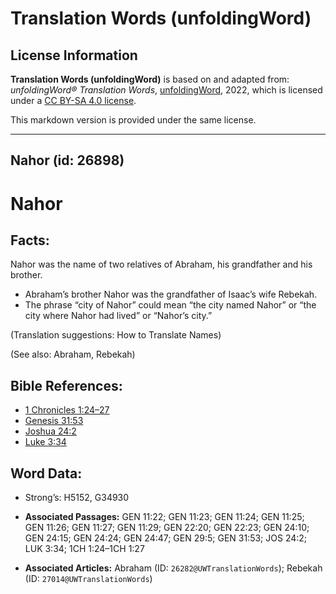 # Translation Words (unfoldingWord)

## License Information

**Translation Words (unfoldingWord)** is based on and adapted from: _unfoldingWord® Translation Words_, [unfoldingWord](https://unfoldingword.org/utw), 2022, which is licensed under a [CC BY-SA 4.0 license](https://creativecommons.org/licenses/by-sa/4.0/legalcode.en).

This markdown version is provided under the same license.



--------------------------------

## Nahor (id: 26898)

Nahor
=====

Facts:
------

Nahor was the name of two relatives of Abraham, his grandfather and his brother.

* Abraham’s brother Nahor was the grandfather of Isaac’s wife Rebekah.
* The phrase “city of Nahor” could mean “the city named Nahor” or “the city where Nahor had lived” or “Nahor’s city.”

(Translation suggestions: How to Translate Names)

(See also: Abraham, Rebekah)

Bible References:
-----------------

* [1 Chronicles 1:24–27](https://ref.ly/1Chr1:24-1Chr1:27)
* [Genesis 31:53](https://ref.ly/Gen31:53)
* [Joshua 24:2](https://ref.ly/Josh24:2)
* [Luke 3:34](https://ref.ly/Luke3:34)

Word Data:
----------

* Strong’s: H5152, G34930

* **Associated Passages:** GEN 11:22; GEN 11:23; GEN 11:24; GEN 11:25; GEN 11:26; GEN 11:27; GEN 11:29; GEN 22:20; GEN 22:23; GEN 24:10; GEN 24:15; GEN 24:24; GEN 24:47; GEN 29:5; GEN 31:53; JOS 24:2; LUK 3:34; 1CH 1:24–1CH 1:27
* **Associated Articles:** Abraham (ID: `26282@UWTranslationWords`); Rebekah (ID: `27014@UWTranslationWords`)


